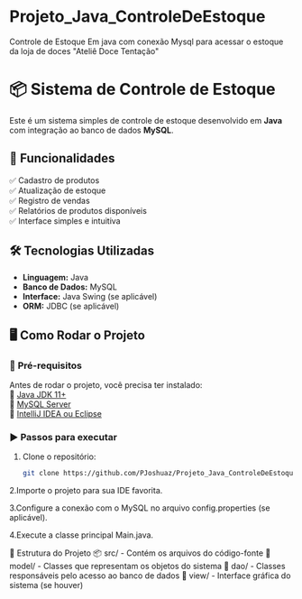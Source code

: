 # Projeto_Java_ControleDeEstoque
Controle de Estoque Em java com conexão Mysql para acessar o estoque da loja de doces "Ateliê Doce Tentação"

# 📦 Sistema de Controle de Estoque  
Este é um sistema simples de controle de estoque desenvolvido em **Java** com integração ao banco de dados **MySQL**.  

## 🚀 **Funcionalidades**  
✅ Cadastro de produtos  
✅ Atualização de estoque  
✅ Registro de vendas  
✅ Relatórios de produtos disponíveis  
✅ Interface simples e intuitiva  

## 🛠 **Tecnologias Utilizadas**  
- **Linguagem:** Java  
- **Banco de Dados:** MySQL  
- **Interface:** Java Swing (se aplicável)  
- **ORM:** JDBC (se aplicável)  

## 🖥 **Como Rodar o Projeto**  
### 📌 **Pré-requisitos**  
Antes de rodar o projeto, você precisa ter instalado:  
🔹 [Java JDK 11+](https://www.oracle.com/java/technologies/javase-downloads.html)  
🔹 [MySQL Server](https://dev.mysql.com/downloads/mysql/)  
🔹 [IntelliJ IDEA ou Eclipse](https://www.jetbrains.com/idea/download/)  

### ▶ **Passos para executar**  
1. Clone o repositório:  
   ```bash
   git clone https://github.com/PJoshuaz/Projeto_Java_ControleDeEstoque.git
2.Importe o projeto para sua IDE favorita.

3.Configure a conexão com o MySQL no arquivo config.properties (se aplicável).

4.Execute a classe principal Main.java.

📂 Estrutura do Projeto
📦 src/ - Contém os arquivos do código-fonte
📂 model/ - Classes que representam os objetos do sistema
📂 dao/ - Classes responsáveis pelo acesso ao banco de dados
📂 view/ - Interface gráfica do sistema (se houver)

